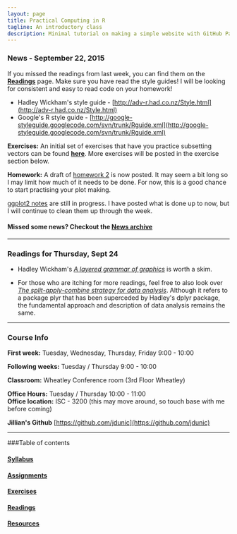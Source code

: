 ```yaml
---
layout: page
title: Practical Computing in R
tagline: An introductory class
description: Minimal tutorial on making a simple website with GitHub Pages
---
```


### News - September 22, 2015

If you missed the readings from last week, you can find them on the 
[**Readings**](pages/readings.html) page. Make sure you have read the style 
guides! I will be looking for consistent and easy to read code on your homework!

* Hadley Wickham's style guide - 
  [http://adv-r.had.co.nz/Style.html](http://adv-r.had.co.nz/Style.html)
* Google's R style guide - 
  [http://google-styleguide.googlecode.com/svn/trunk/Rguide.xml](http://google-styleguide.googlecode.com/svn/trunk/Rguide.xml)  

**Exercises:** An initial set of exercises that have you practice subsetting 
vectors can be found [**here**](pages/exercises_01_subsetting.html). More exercises 
will be posted in the exercise section below.  

**Homework:** A draft of [homework 2](pages/homework/homework_02.html) is now 
posted. It may seem a bit long so I may limit how much of it needs to be done. 
For now, this is a good chance to start practising your plot making. 

[ggplot2 notes](pages/05_introduction_to_ggplot.html) are still in progress. I 
have posted what is done up to now, but I will continue to clean them up through 
the week. 

#### Missed some news? Checkout the [News archive](pages/news_archive.html)
--------------------------------------------------------------------------------

### Readings for Thursday, Sept 24

* Hadley Wickham's [*A layered grammar of graphics*](http://vita.had.co.nz/papers/layered-grammar.pdf) is worth a skim.  

* For those who are itching for more readings, feel free to also look over 
[*The split-apply-combine strategy for data analysis*](http://www.jstatsoft.org/v40/i01/paper). Although it refers to a package plyr that has been superceded by Hadley's 
dplyr package, the fundamental approach and description of data analysis remains 
the same.


------------------------------------------------------------------------------

### Course Info

**First week:** Tuesday, Wednesday, Thursday, Friday 9:00 - 10:00

**Following weeks:** Tuesday / Thursday 9:00 - 10:00

**Classroom:** Wheatley Conference room (3rd Floor Wheatley)

**Office Hours:** Tuesday / Thursday 10:00 - 11:00  
**Office location:** ISC - 3200 (this may move around, so touch base with me before coming)  

**Jillian's Github** [https://github.com/jdunic](https://github.com/jdunic)

------------------------------------------------------------------------------

###Table of contents

#### [Syllabus](pages/syllabus.html)

#### [Assignments](pages/assignments.html)

#### [Exercises](pages/exercises.html)

#### [Readings](pages/readings.html)

#### [Resources](pages/resources.html)





